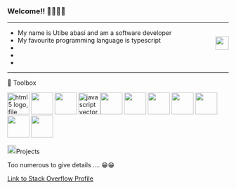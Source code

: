 ### Welcome!! 👋🏾👋🏾
<hr/>
<ul>
 <li>My name is Utibe abasi and am a software developer</li>
  <li>
    <span style="float: left;" > My favourite programming language is typescript</span>
    <img style="float: right;" src="https://www.flaticon.com/free-icon/typescript_5968381" width="30" height="30"/>
  </li>
  <li></li>
  <li></li>
  <li></li>
</ul>

<hr/>
🧰 Toolbox 
<p><img src="https://www.freepnglogos.com/uploads/html5-logo-png/html5-logo-file-html-shiny-icon-svg-wikimedia-commons-11.png" width="50" alt="html5 logo, file html <img src="https://www.freepnglogos.com/uploads/html5-logo-png/html5-logo-file-html-shiny-icon-svg-wikimedia-commons-11.png" width="50" height="50" alt="html5 logo, file html shiny icon svg wikimedia commons" /> <img src="https://iconape.com/wp-content/files/dj/370768/svg/370768.svg" width="50" height="50"/> <img src="https://iconape.com/wp-content/files/un/371197/svg/371197.svg" width="50" height="50"/> <img src="https://www.freepnglogos.com/uploads/javascript-png/javascript-vector-logo-yellow-png-transparent-javascript-vector-12.png" width="50" height="50" alt="javascript vector logo yellow png transparent javascript vector" /><img src="https://iconape.com/wp-content/files/fh/110909/svg/typescript.svg" width="50" height="50"/>  <img src="https://iconape.com/wp-content/files/xn/371621/svg/371621.svg" width="50" height="50"/>
  <img src="https://iconape.com/wp-content/files/fo/371358/svg/371358.svg" width="50" height="50"/>  <img src="https://iconape.com/wp-content/files/ec/371378/svg/371378.svg" width="50" height="50"/>  <img src="https://iconape.com/wp-content/files/fe/83764/svg/nodejs-1.svg" width="50" height="50"/> <img src="https://iconape.com/wp-content/files/sw/371233/svg/371233.svg" height="50" width="50"/> <img src="https://iconape.com/wp-content/files/im/64767/svg/git.svg" height="50" width="50"/></p>

  <p> <img src="https://iconape.com/wp-content/files/kd/121943/svg/Microsoft_Project__2019-present_.svg" height="20" width="20"/>Projects </p>
  <p>Too numerous to give details .... 😁😁 </p>
  <p><a href="https://stackoverflow.com/users/18433959/xlaez-kamou">Link to Stack Overflow Profile</a></p>
